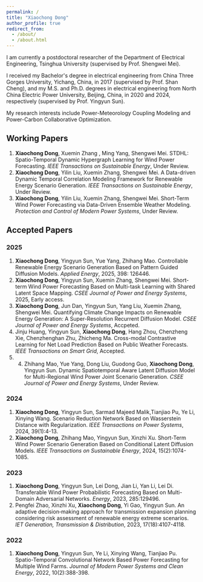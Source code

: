```yaml
---
permalink: /
title: "Xiaochong Dong"
author_profile: true
redirect_from: 
  - /about/
  - /about.html
---
```


I am currently a postdoctoral researcher of the Department of Electrical Engineering, Tsinghua University (supervised by Prof. Shengwei Mei).

I received my Bachelor's degree in electrical engineering from China Three Gorges University, Yichang, China, in 2017 (supervised by Prof. Shan Cheng), and my M.S. and Ph.D. degrees in electrical engineering from North China Electric Power University, Beijing, China, in 2020 and 2024, respectively (supervised by Prof. Yingyun Sun).

My research interests include Power-Meteorology Coupling Modeling and Power-Carbon Collaborative Optimization.

## Working Papers
1. **Xiaochong Dong**, Xuemin Zhang , Ming Yang, Shengwei Mei. STDHL: Spatio-Temporal Dynamic Hypergraph Learning for Wind Power Forecasting. *IEEE Transactions on Sustainable Energy*, Under Review.
2. **Xiaochong Dong**, Yilin Liu, Xuemin Zhang, Shengwei Mei. A Data-driven Dynamic Temporal Correlation Modeling Framework for Renewable Energy Scenario Generation. *IEEE Transactions on Sustainable Energy*, Under Review.
3. **Xiaochong Dong**, Yilin Liu, Xuemin Zhang, Shengwei Mei. Short-Term Wind Power Forecasting via Data-Driven Ensemble Weather Modeling. *Protection and Control of Modern Power Systems*, Under Review.

## Accepted Papers
### 2025
1. **Xiaochong Dong**, Yingyun Sun, Yue Yang, Zhihang Mao. Controllable Renewable Energy Scenario Generation Based on Pattern Guided Diffusion Models. *Applied Energy*, 2025, 398: 126446.
2. **Xiaochong Dong**, Yingyun Sun, Xuemin Zhang, Shengwei Mei. Short-term Wind Power Forecasting Based on Multi-task Learning with Shared Latent Space Mapping. *CSEE Journal of Power and Energy Systems*, 2025, Early access.
3. **Xiaochong Dong**, Jun Dan, Yingyun Sun, Yang Liu, Xuemin Zhang, Shengwei Mei. Quantifying Climate Change Impacts on Renewable Energy Generation: A Super-Resolution Recurrent Diffusion Model. *CSEE Journal of Power and Energy Systems*, Accpeted.
4. Jinju Huang, Yingyun Sun, **Xiaochong Dong**, Hang Zhou, Chenzheng Xie, Chenzhenghan Zhu, Zhicheng Ma. Cross-modal Contrastive Learning for Net Load Prediction Based on Public Weather Forecasts. *IEEE Transactions on Smart Grid*, Accepted.
5. 4. Zhihang Mao, Yue Yang, Dong Liu, Guodong Guo, **Xiaochong Dong**, Yingyun Sun. Dynamic Spatiotemporal Aware Latent Diffusion Model for Multi-Regional Wind Power Joint Scenario Generation. *CSEE Journal of Power and Energy Systems*, Under Review.

### 2024
1. **Xiaochong Dong**, Yingyun Sun, Sarmad Majeed Malik,Tianjiao Pu, Ye Li, Xinying Wang. Scenario Reduction Network Based on Wasserstein Distance with Regularization. *IEEE Transactions on Power Systems*, 2024, 39(1):4-13.
2. **Xiaochong Dong**, Zhihang Mao, Yingyun Sun, Xinzhi Xu. Short-Term Wind Power Scenario Generation Based on Conditional Latent Diffusion Models. *IEEE Transactions on Sustainable Energy*, 2024, 15(2):1074-1085.

### 2023
1. **Xiaochong Dong**, Yingyun Sun, Lei Dong, Jian Li, Yan Li, Lei Di. Transferable Wind Power Probabilistic Forecasting Based on Multi-Domain Adversarial Networks. *Energy*, 2023, 285:129496.
2. Pengfei Zhao, Xinzhi Xu, **Xiaochong Dong**, Yi Gao, Yingyun Sun. An adaptive decision‐making approach for transmission expansion planning considering risk assessment of renewable energy extreme scenarios. *IET Generation, Transmission & Distribution*, 2023, 17(18):4107-4118.

### 2022
1. **Xiaochong Dong**, Yingyun Sun, Ye Li, Xinying Wang, Tianjiao Pu. Spatio-Temporal Convolutional Network Based Power Forecasting for Multiple Wind Farms. *Journal of Modern Power Systems and Clean Energy*, 2022, 10(2):388-398.
